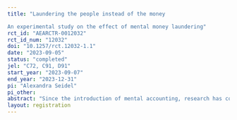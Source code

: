 ```yaml
---
title: "Laundering the people instead of the money 
An experimental study on the effect of mental money laundering"
rct_id: "AEARCTR-0012032"
rct_id_num: "12032"
doi: "10.1257/rct.12032-1.1"
date: "2023-09-05"
status: "completed"
jel: "C72, C91, D91"
start_year: "2023-09-07"
end_year: "2023-12-31"
pi: "Alexandra Seidel"
pi_other:
abstract: "Since the introduction of mental accounting, research has consistently shown that the ethical source of money influences its use. People tend to donate unethically earned money to charitable causes instead of using it for personal consumption. Thus, to weaken the guilt associated with unethical gains, individuals may engage in "mental money laundering" to justify spending decisions. This study uses a laboratory experiment to test whether participants donate a higher share of their money to charity when donating alongside the person they deceived in a game, compared to donating with a new partner ("people laundering" effect). It also examines whether participants try to justify their unethical behavior by reporting the assumption that their partner would not donate anything of her wealth. Additionally, it examines the role of personality traits, including the Big Five and the Dark Triad, in influencing donation behavior. Results show the opposite effect of the hypothesized people laundering effect with individuals spending significantly more with the new partner. Also, there are significant differences in donation behavior based on personality traits, with high extraversion, neuroticism, and Machiavellianism scores correlating with lower donations."
layout: registration
---
```


